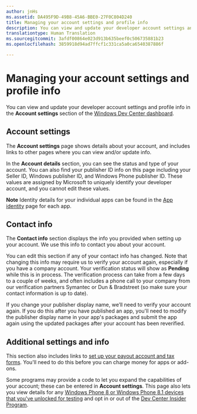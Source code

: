 ```yaml
---
author: jnHs
ms.assetid: DA495F9D-49B8-45A6-BBE0-27F0C804D240
title: Managing your account settings and profile info
description: You can view and update your developer account settings and profile info in the Account settings section of the unified Windows Dev Center dashboard.
translationtype: Human Translation
ms.sourcegitcommit: 3afdf00864e023d913b635beef0c506735881b23
ms.openlocfilehash: 3859918d94ad7ffcf1c331ca5a0ca6540387886f

---
```

# Managing your account settings and profile info

You can view and update your developer account settings and profile info in the **Account settings** section of the [Windows Dev Center dashboard](using-the-windows-dev-center-dashboard.md).

## Account settings

The **Account settings** page shows details about your account, and includes links to other pages where you can view and/or update info.

In the **Account details** section, you can see the status and type of your account. You can also find your publisher ID info on this page including your Seller ID, Windows publisher ID, and Windows Phone publisher ID. These values are assigned by Microsoft to uniquely identify your developer account, and you cannot edit these values.

**Note**  Identity details for your individual apps can be found in the [App identity](view-app-identity-details.md) page for each app.

## Contact info

The **Contact info** section displays the info you provided when setting up your account. We use this info to contact you about your account.

You can edit this section if any of your contact info has changed. Note that changing this info may require us to verify your account again, especially if you have a company account. Your verification status will show as **Pending** while this is in process. The verification process can take from a few days to a couple of weeks, and often includes a phone call to your company from our verification partners Symantec or Dun & Bradstreet (so make sure your contact information is up to date).

If you change your publisher display name, we’ll need to verify your account again. If you do this after you have published an app, you'll need to modify the publisher display name in your app's packages and submit the app again using the updated packages after your account has been reverified.

## Additional settings and info

This section also includes links to [set up your payout account and tax forms](setting-up-your-payout-account-and-tax-forms.md). You'll need to do this before you can charge money for apps or add-ons.

Some programs may provide a code to let you expand the capabilities of your account; these can be entered in **Account settings**. This page also lets you view details for any [Windows Phone 8 or Windows Phone 8.1 devices that you've unlocked for testing](http://go.microsoft.com/fwlink/p/?LinkId=533897) and opt in or out of the [Dev Center Insider Program](dev-center-insider-program.md).




<!--HONumber=Aug16_HO3-->



